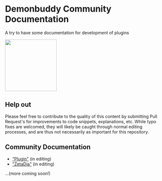 # Demonbuddy Community Documentation
A try to have some documentation for development of plugins

<a href="https://www.thebuddyforum.com/demonbuddy-forum/"><img src="http://wiki.thebuddyforum.com/images/7/74/DemonBuddy.png" width="170"></a>&nbsp;


## Help out
Please feel free to contribute to the quality of this content by submitting Pull Request's for improvements to code snippets, explanations, etc. While typo fixes are welcomed, they will likely be caught through normal editing processes, and are thus not necessarily as important for this repository.

## Community Documentation
* ["Plugin"](Plugin/README.md) (in editing)
* ["ZetaDia"](ZetaDia/README.md) (in editing)

<span>...(more coming soon!)</span>
